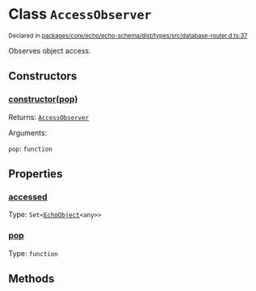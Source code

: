 # Class `AccessObserver`
<sub>Declared in [packages/core/echo/echo-schema/dist/types/src/database-router.d.ts:37]()</sub>


Observes object access.


## Constructors
### [constructor(pop)]()



Returns: <code>[AccessObserver](/api/@dxos/react-client/classes/AccessObserver)</code>

Arguments: 

`pop`: <code>function</code>


## Properties
### [accessed]()
Type: <code>Set&lt;[EchoObject](/api/@dxos/react-client/classes/EchoObject)&lt;any&gt;&gt;</code>

### [pop]()
Type: <code>function</code>


## Methods
